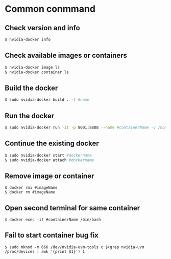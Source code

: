 # Common conmmand

## Check version and info
```sh
$ nvidia-docker info
```
## Check available images or containers
```sh
$ nvidia-docker image ls
$ nvidia-docker container ls
```

## Build the docker
```sh
$ sudo nvidia-docker build . -t #name
```

## Run the docker
```sh
$ sudo nvidia-docker run -it -p 8001:8888 --name #containerName -v /home/yy/Documents/Docker/docker_fold:/usr/app #imageName:#imageTag /bin/bash
```

## Continue the existing docker
```sh
$ sudo nvidia-docker start #dockername
$ sudo nvidia-docker attach #dockername 
```


## Remove image or container
```
$ docker rmi #imageName
$ docker rm #imageName
```

## Open second terminal for same container
```
$ docker exec -it #containerName /bin/bash
```

## Fail to start container bug fix
```
$ sudo mknod -m 666 /dev/nvidia-uvm-tools c $(grep nvidia-uvm /proc/devices | awk '{print $1}') 1
```
